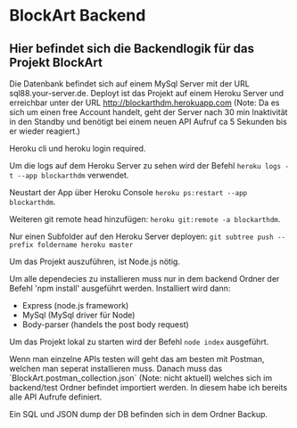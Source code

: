 # BlockArt Backend

## Hier befindet sich die Backendlogik für das Projekt BlockArt
Die Datenbank befindet sich auf einem MySql Server mit der URL sql88.your-server.de.
Deployt ist das Projekt auf einem Heroku Server und erreichbar unter der URL http://blockarthdm.herokuapp.com
(Note: Da es sich um einen free Account handelt, geht der Server nach 30 min Inaktivität in den Standby und benötigt bei einem neuen API Aufruf ca 5 Sekunden bis er wieder reagiert.)

Heroku cli und heroku login required.

Um die logs auf dem Heroku Server zu sehen wird der Befehl `heroku logs -t --app blockarthdm` verwendet.

Neustart der App über Heroku Console `heroku ps:restart --app blockarthdm`.

Weiteren git remote head hinzufügen: `heroku git:remote -a blockarthdm`.

Nur einen Subfolder auf den Heroku Server deployen: `git subtree push --prefix foldername heroku master`

Um das Projekt auszuführen, ist Node.js nötig. 

Um alle dependecies zu installieren muss nur in dem backend Ordner der Befehl 'npm install' ausgeführt werden. 
Installiert wird dann:
- Express (node.js framework)
- MySql (MySql driver für Node)
- Body-parser (handels the post body request)

Um das Projekt lokal zu starten wird der Befehl `node index` ausgeführt.

Wenn man einzelne APIs testen will geht das am besten mit Postman, welchen man seperat installieren muss. Danach muss das `BlockArt.postman_collection.json´ (Note: nicht aktuell) welches sich im backend/test Ordner befindet importiert werden. In diesem habe ich bereits alle API Aufrufe definiert.

Ein SQL und JSON dump der DB befinden sich in dem Ordner Backup. 
